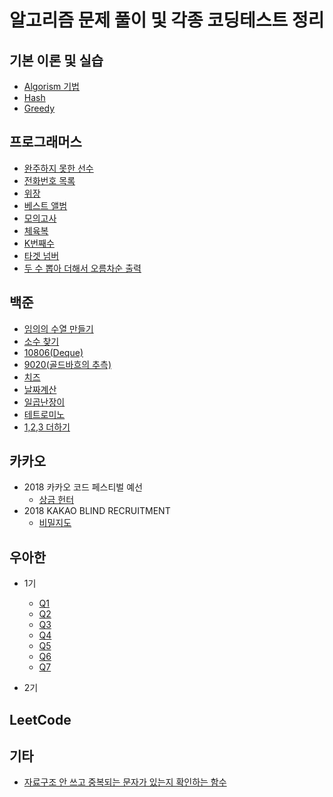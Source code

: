 알고리즘 문제 풀이 및 각종 코딩테스트 정리
=============

기본 이론 및 실습
-------------
* [Algorism 기법](https://junghyungil.tistory.com/55?category=892280)
* [Hash](https://junghyungil.tistory.com/21?category=892525)
* [Greedy]()

프로그래머스
-------------

   * [완주하지 못한 선수](https://junghyungil.tistory.com/2?category=892296)
   * [전화번호 목록](https://junghyungil.tistory.com/3?category=892296)
   * [위장](https://junghyungil.tistory.com/4?category=892296)
   * [베스트 앨범](https://junghyungil.tistory.com/5?category=892296)
   * [모의고사](https://junghyungil.tistory.com/32?category=892296)
   * [체육복](https://junghyungil.tistory.com/30?category=892296)
   * [K번째수](https://junghyungil.tistory.com/33?category=892296)         
   * [타겟 넘버](https://junghyungil.tistory.com/31?category=892296)
   * [두 수 뽑아 더해서 오름차순 출력](https://github.com/Hyung1Jung/algorithm/blob/master/src/programmers/bf/pickTwoAndAdd.java)    
     
백준
-------------    
 * [임의의 수열 만들기](https://junghyungil.tistory.com/34?category=892297)
 * [소수 찾기](https://junghyungil.tistory.com/35?category=892297)
 * [10806(Deque)](https://junghyungil.tistory.com/37?category=892297)
 * [9020(골드바흐의 추측)](https://junghyungil.tistory.com/38?category=892297)
 * [치즈](https://junghyungil.tistory.com/45?category=892297)
 * [날짜계산](https://github.com/Hyung1Jung/algorithm/blob/master/src/baekjoon/Q1476.java)
 * [일곱난장이](https://github.com/Hyung1Jung/algorithm/blob/master/src/baekjoon/Q2309.java)
 * [테트로미노](https://github.com/Hyung1Jung/algorithm/blob/master/src/baekjoon/Q14500.java)
 * [1,2,3 더하기](https://github.com/Hyung1Jung/algorithm/blob/master/src/baekjoon/Q9095.java)
 
카카오
-------------  
 * 2018 카카오 코드 페스티벌 예선
     * [상금 헌터](https://junghyungil.tistory.com/6?category=892298)
 * 2018 KAKAO BLIND RECRUITMENT
     * [비밀지도](https://junghyungil.tistory.com/26?category=892298)
     
우아한
-------------
 * 1기
    * [Q1](https://github.com/Hyung1Jung/algorithm/blob/master/src/woowacouse2/Q1_1th.java)
    * [Q2]()
    * [Q3](https://github.com/Hyung1Jung/algorithm/blob/master/src/woowacouse2/Q3_1th.java)
    * [Q4](https://github.com/Hyung1Jung/algorithm/blob/master/src/woowacouse2/Q4_1th.java)
    * [Q5](https://github.com/Hyung1Jung/algorithm/blob/master/src/woowacouse2/Q5_1th.java)
    * [Q6]()
    * [Q7](https://github.com/Hyung1Jung/algorithm/blob/master/src/woowacouse2/Q7_1th.java)
    
 * 2기
 
 LeetCode
 -------------

 
 기타
 -------------
 * [자료구조 안 쓰고 중복되는 문자가 있는지 확인하는 함수](https://junghyungil.tistory.com/46?category=900655)

       






